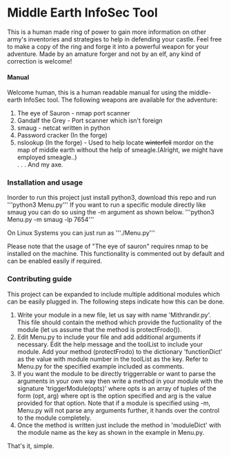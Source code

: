 # Middle Earth InfoSec Tool
This is a human made ring of power to gain more information on other army's inventories and strategies to help in defending your castle. Feel free to make a copy of the ring and forge it into a powerful weapon for your adventure. Made by an amature forger and not by an elf, any kind of correction is welcome!

#### Manual
Welcome human, this is a human readable manual for using the middle-earth InfoSec tool. 
The following weapons are available for the adventure:
1. The eye of Sauron - nmap port scanner
2. Gandalf the Grey - Port scanner which isn't foreign
3. smaug - netcat written in python
4. Password cracker (In the forge)
5. nslookup (In the forge) - Used to help locate ~~winterfell~~ mordor on the map of middle earth without the help of smeagle.(Alright, we might have employed smeagle..)  
.
.
.
And my axe.

### Installation and usage
Inorder to run this project just install python3, download this repo and run 
'''python3 Menu.py'''
If you want to run a specific module directly like smaug you can do so using the -m argument as shown below.
'''python3 Menu.py -m smaug -lp 7654'''

On Linux Systems you can just run as '''./Menu.py'''

Please note that the usage of "The eye of sauron" requires nmap to be installed on the machine. This functionality is commented out by default and can be enabled easily if required.

### Contributing guide
This project can be expanded to include multiple additional modules which can be easily plugged in. The following steps indicate how this can be done.
1. Write your module in a new file, let us say with name 'Mithrandir.py'. This file should contain the method which provide the fuctionality of the module (let us assume that the method is protectFrodo()).
2. Edit Menu.py to include your file and add additional arguments if necessary. Edit the help message and the toolList to include your module. Add your method (protectFrodo) to the dictionary 'functionDict' as the value with module number in the toolList as the key. Refer to Menu.py for the specified example included as comments.
3. If you want the module to be directly triggerrable or want to parse the arguments in your own way then write a method in your module with the signature 'triggerModule(opts)' where opts is an array of tuples of the form (opt, arg) where opt is the option specified and arg is the value provided for that option. Note that if a module is specified using -m, Menu.py will not parse any arguments further, it hands over the control to the module completely.
4. Once the method is written just include the method in 'moduleDict' with the module name as the key as shown in the example in Menu.py. 

That's it, simple.